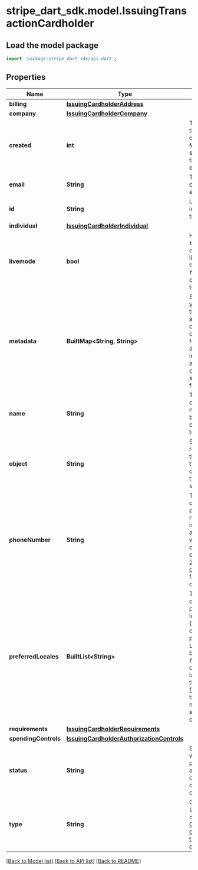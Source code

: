 # stripe_dart_sdk.model.IssuingTransactionCardholder

## Load the model package
```dart
import 'package:stripe_dart_sdk/api.dart';
```

## Properties
Name | Type | Description | Notes
------------ | ------------- | ------------- | -------------
**billing** | [**IssuingCardholderAddress**](IssuingCardholderAddress.md) |  | 
**company** | [**IssuingCardholderCompany**](IssuingCardholderCompany.md) |  | [optional] 
**created** | **int** | Time at which the object was created. Measured in seconds since the Unix epoch. | 
**email** | **String** | The cardholder's email address. | [optional] 
**id** | **String** | Unique identifier for the object. | 
**individual** | [**IssuingCardholderIndividual**](IssuingCardholderIndividual.md) |  | [optional] 
**livemode** | **bool** | Has the value `true` if the object exists in live mode or the value `false` if the object exists in test mode. | 
**metadata** | **BuiltMap&lt;String, String&gt;** | Set of [key-value pairs](https://stripe.com/docs/api/metadata) that you can attach to an object. This can be useful for storing additional information about the object in a structured format. | 
**name** | **String** | The cardholder's name. This will be printed on cards issued to them. | 
**object** | **String** | String representing the object's type. Objects of the same type share the same value. | 
**phoneNumber** | **String** | The cardholder's phone number. This is required for all cardholders who will be creating EU cards. See the [3D Secure documentation](https://stripe.com/docs/issuing/3d-secure#when-is-3d-secure-applied) for more details. | [optional] 
**preferredLocales** | **BuiltList&lt;String&gt;** | The cardholder’s preferred locales (languages), ordered by preference. Locales can be `de`, `en`, `es`, `fr`, or `it`.  This changes the language of the [3D Secure flow](https://stripe.com/docs/issuing/3d-secure) and one-time password messages sent to the cardholder. | [optional] 
**requirements** | [**IssuingCardholderRequirements**](IssuingCardholderRequirements.md) |  | 
**spendingControls** | [**IssuingCardholderAuthorizationControls**](IssuingCardholderAuthorizationControls.md) |  | [optional] 
**status** | **String** | Specifies whether to permit authorizations on this cardholder's cards. | 
**type** | **String** | One of `individual` or `company`. See [Choose a cardholder type](https://stripe.com/docs/issuing/other/choose-cardholder) for more details. | 

[[Back to Model list]](../README.md#documentation-for-models) [[Back to API list]](../README.md#documentation-for-api-endpoints) [[Back to README]](../README.md)


